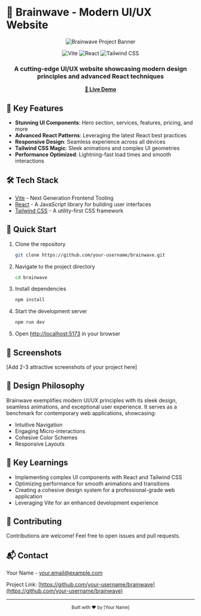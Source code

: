 # 🚀 Brainwave - Modern UI/UX Website

<div align="center">
  <img src="https://i.ibb.co/Kqdv8j1/Image-from.png" alt="Brainwave Project Banner">

  <p>
    <img src="https://img.shields.io/badge/-Vite-646CFF?style=for-the-badge&logo=vite&logoColor=white" alt="Vite" />
    <img src="https://img.shields.io/badge/-React-61DAFB?style=for-the-badge&logo=react&logoColor=black" alt="React" />
    <img src="https://img.shields.io/badge/-Tailwind_CSS-06B6D4?style=for-the-badge&logo=tailwindcss&logoColor=white" alt="Tailwind CSS" />
  </p>

  <h3>A cutting-edge UI/UX website showcasing modern design principles and advanced React techniques</h3>

  <a href="https://jsm-brainwave.com/" target="_blank"><strong>🔗 Live Demo</strong></a>
</div>

## 🌟 Key Features

- **Stunning UI Components**: Hero section, services, features, pricing, and more
- **Advanced React Patterns**: Leveraging the latest React best practices
- **Responsive Design**: Seamless experience across all devices
- **Tailwind CSS Magic**: Sleek animations and complex UI geometries
- **Performance Optimized**: Lightning-fast load times and smooth interactions

## 🛠️ Tech Stack

- [Vite](https://vitejs.dev/) - Next Generation Frontend Tooling
- [React](https://reactjs.org/) - A JavaScript library for building user interfaces
- [Tailwind CSS](https://tailwindcss.com/) - A utility-first CSS framework

## 🚀 Quick Start

1. Clone the repository
   ```sh
   git clone https://github.com/your-username/brainwave.git
   ```
2. Navigate to the project directory
   ```sh
   cd brainwave
   ```
3. Install dependencies
   ```sh
   npm install
   ```
4. Start the development server
   ```sh
   npm run dev
   ```
5. Open [http://localhost:5173](http://localhost:5173) in your browser

## 📸 Screenshots

[Add 2-3 attractive screenshots of your project here]

## 🎨 Design Philosophy

Brainwave exemplifies modern UI/UX principles with its sleek design, seamless animations, and exceptional user experience. It serves as a benchmark for contemporary web applications, showcasing:

- Intuitive Navigation
- Engaging Micro-interactions
- Cohesive Color Schemes
- Responsive Layouts

## 🧠 Key Learnings

- Implementing complex UI components with React and Tailwind CSS
- Optimizing performance for smooth animations and transitions
- Creating a cohesive design system for a professional-grade web application
- Leveraging Vite for an enhanced development experience

## 🤝 Contributing

Contributions are welcome! Feel free to open issues and pull requests.

## 📬 Contact

Your Name - [your.email@example.com](mailto:your.email@example.com)

Project Link: [https://github.com/your-username/brainwave](https://github.com/your-username/brainwave)

---

<div align="center">
  <sub>Built with ❤️ by [Your Name]</sub>
</div>
